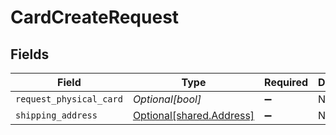 # CardCreateRequest


## Fields

| Field                                                      | Type                                                       | Required                                                   | Description                                                |
| ---------------------------------------------------------- | ---------------------------------------------------------- | ---------------------------------------------------------- | ---------------------------------------------------------- |
| `request_physical_card`                                    | *Optional[bool]*                                           | :heavy_minus_sign:                                         | N/A                                                        |
| `shipping_address`                                         | [Optional[shared.Address]](../../models/shared/address.md) | :heavy_minus_sign:                                         | N/A                                                        |